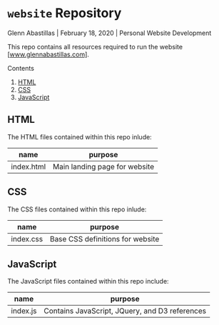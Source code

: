 # `website` Repository
Glenn Abastillas | February 18, 2020 | Personal Website Development

This repo contains all resources required to run the website [www.glennabastillas.com].

Contents
  1. [HTML](#html)
  2. [CSS](#css)
  3. [JavaScript](#javascript)


## HTML <a id="html"></a>

The HTML files contained within this repo inlude:

name | purpose
--- | ---
index.html | Main landing page for website

## CSS <a id="css"></a>

The CSS files contained within this repo inlude:

name | purpose
--- | ---
index.css | Base CSS definitions for website

## JavaScript <a id="javascript"></a>

The JavaScript files contained within this repo include:

name | purpose
--- | ---
index.js | Contains JavaScript, JQuery, and D3 references


